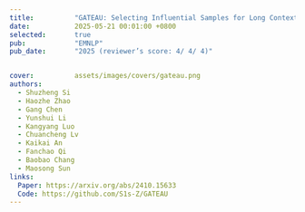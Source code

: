 ```yaml
---
title:          "GATEAU: Selecting Influential Samples for Long Context Alignment"
date:           2025-05-21 00:01:00 +0800
selected:       true
pub:            "EMNLP"
pub_date:       "2025 (reviewer’s score: 4/ 4/ 4)"


cover:          assets/images/covers/gateau.png
authors:
  - Shuzheng Si
  - Haozhe Zhao
  - Gang Chen
  - Yunshui Li
  - Kangyang Luo
  - Chuancheng Lv
  - Kaikai An
  - Fanchao Qi
  - Baobao Chang
  - Maosong Sun
links:
  Paper: https://arxiv.org/abs/2410.15633
  Code: https://github.com/S1s-Z/GATEAU
---
```

